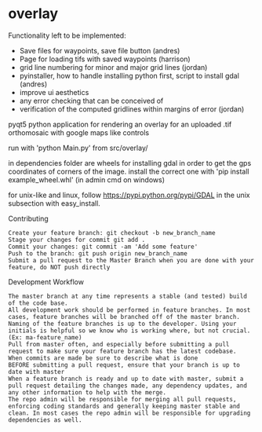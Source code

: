 # overlay

Functionality left to be implemented:
- Save files for waypoints, save file button (andres)
- Page for loading tifs with saved waypoints (harrison)
- grid line numbering for minor and major grid lines (jordan)
- pyinstaller, how to handle installing python first, script to install gdal (andres)
- improve ui aesthetics
- any error checking that can be conceived of
- verification of the computed gridlines within margins of error (jordan)

pyqt5 python application for rendering an overlay for an uploaded .tif orthomosaic with google maps like controls

run with 'python Main.py' from src/overlay/

in dependencies folder are wheels for installing gdal in order to get the gps coordinates of corners of the image.
install the correct one with 'pip install example_wheel.whl' (in admin cmd on windows)

for unix-like and linux, follow https://pypi.python.org/pypi/GDAL in the unix subsection with easy_install.

Contributing

    Create your feature branch: git checkout -b new_branch_name
    Stage your changes for commit git add .
    Commit your changes: git commit -am 'Add some feature'
    Push to the branch: git push origin new_branch_name
    Submit a pull request to the Master Branch when you are done with your feature, do NOT push directly

Development Workflow

    The master branch at any time represents a stable (and tested) build of the code base.
    All development work should be performed in feature branches. In most cases, feature branches will be branched off of the master branch. Naming of the feature branches is up to the developer. Using your initials is helpful so we know who is working where, but not crucial. (Ex: ma-feature_name)
    Pull from master often, and especially before submitting a pull request to make sure your feature branch has the latest codebase.
    When commits are made be sure to describe what is done
    BEFORE submitting a pull request, ensure that your branch is up to date with master
    When a feature branch is ready and up to date with master, submit a pull request detailing the changes made, any dependency updates, and any other information to help with the merge.
    The repo admin will be responsible for merging all pull requests, enforcing coding standards and generally keeping master stable and clean. In most cases the repo admin will be responsible for upgrading dependencies as well.
